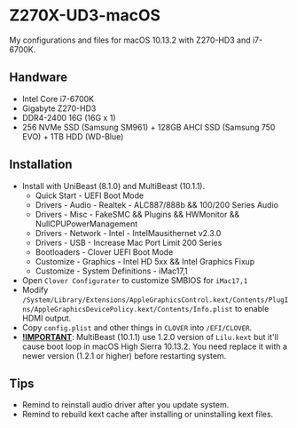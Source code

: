 # Z270X-UD3-macOS
My configurations and files for macOS 10.13.2 with Z270-HD3 and i7-6700K.

## Handware
* Intel Core i7-6700K
* Gigabyte Z270-HD3
* DDR4-2400 16G (16G x 1)
* 256 NVMe SSD (Samsung SM961) + 128GB AHCI SSD (Samsung 750 EVO) + 1TB HDD (WD-Blue)

## Installation
* Install with UniBeast (8.1.0) and MultiBeast (10.1.1).
  * Quick Start - UEFI Boot Mode
  * Drivers - Audio - Realtek - ALC887/888b && 100/200 Series Audio
  * Drivers - Misc - FakeSMC && Plugins && HWMonitor && NullCPUPowerManagement
  * Drivers - Network - Intel - IntelMausithernet v2.3.0
  * Drivers - USB - Increase Mac Port Limit 200 Series
  * Bootloaders - Clover UEFI Boot Mode
  * Customize - Graphics - Intel HD 5xx && Intel Graphics Fixup
  * Customize - System Definitions - iMac17,1
* Open `Clover Configurater` to customize SMBIOS for `iMac17,1`
* Modify `/System/Library/Extensions/AppleGraphicsControl.kext/Contents/PlugIns/AppleGraphicsDevicePolicy.kext/Contents/Info.plist` to enable HDMI output.
* Copy `config.plist` and other things in `CLOVER` into `/EFI/CLOVER`.
* **<u>!IMPORTANT</u>**: MultiBeast (10.1.1) use 1.2.0 version of `Lilu.kext` but it'll cause boot loop in macOS High Sierra 10.13.2. You need replace it with a newer version (1.2.1 or higher) before restarting system.

## Tips

- Remind to reinstall audio driver after you update system.
- Remind to rebuild kext cache after installing or uninstalling kext files.
